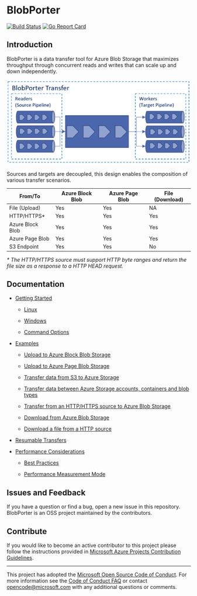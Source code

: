 # BlobPorter

[![Build Status](https://travis-ci.org/Azure/blobporter.svg?branch=master)](https://travis-ci.org/Azure/blobporter)
[![Go Report Card](https://goreportcard.com/badge/github.com/Azure/blobporter)](https://goreportcard.com/report/github.com/Azure/blobporter)

## Introduction

BlobPorter is a data transfer tool for Azure Blob Storage that maximizes throughput through concurrent reads and writes that can scale up and down independently.

![](img/bptransfer.png?raw=true)

Sources and targets are decoupled, this design enables the composition of various transfer scenarios.

| From/To          | Azure Block Blob | Azure Page Blob  | File (Download) |
| ---------------  | -----------------| -----------------|-----------------|
| File (Upload)    | Yes              | Yes              | NA              |
| HTTP/HTTPS*      | Yes              | Yes              | Yes             |
| Azure Block Blob | Yes              | Yes              | Yes             |
| Azure Page Blob  | Yes              | Yes              | Yes             |
| S3 Endpoint      | Yes              | Yes              | No              |

*\*   The HTTP/HTTPS source must support HTTP byte ranges and return the file size as a response to a HTTP HEAD request.*


## Documentation

* [Getting Started](http://blobporter.readthedocs.io/en/latest/gettingstarted.html)

  * [Linux](http://blobporter.readthedocs.io/en/latest/gettingstarted.html#linux)

  * [Windows](http://blobporter.readthedocs.io/en/latest/gettingstarted.html#windows)

  * [Command Options](http://blobporter.readthedocs.io/en/latest/gettingstarted.html#command-options)

* [Examples](http://blobporter.readthedocs.io/en/latest/examples.html)

  * [Upload to Azure Block Blob Storage](http://blobporter.readthedocs.io/en/latest/examples.html#upload-to-azure-block-blob-storage)

  * [Upload to Azure Page Blob Storage](http://blobporter.readthedocs.io/en/latest/examples.html#upload-to-azure-page-blob-storage)

  * [Transfer data from S3 to Azure Storage](http://blobporter.readthedocs.io/en/latest/examples.html#transfer-data-from-s3-to-azure-storage)

  * [Transfer data between Azure Storage accounts, containers and blob types](http://blobporter.readthedocs.io/en/latest/examples.html#transfer-data-between-azure-storage-accounts-containers-and-blob-types)

  * [Transfer from an HTTP/HTTPS source to Azure Blob Storage](http://blobporter.readthedocs.io/en/latest/examples.html#transfer-from-an-http-https-source-to-azure-blob-storage)

  * [Download from Azure Blob Storage](http://blobporter.readthedocs.io/en/latest/examples.html#download-from-azure-blob-storage)

  * [Download a file from a HTTP source](http://blobporter.readthedocs.io/en/latest/examples.html#download-a-file-from-a-http-source)

* [Resumable Transfers](http://blobporter.readthedocs.io/en/latest/resumabletrans.html)

* [Performance Considerations](http://blobporter.readthedocs.io/en/latest/perfmode.html)

    * [Best Practices](http://blobporter.readthedocs.io/en/latest/perfmode.html#best-practices)

    * [Performance Measurement Mode](http://blobporter.readthedocs.io/en/latest/perfmode.html#performance-measurement-mode)

## Issues and Feedback

If you have a question or find a bug, open a new issue in this repository. BlobPorter is an OSS project maintained by the contributors.

## Contribute

If you would like to become an active contributor to this project please follow the instructions provided in [Microsoft Azure Projects Contribution Guidelines](http://azure.github.io/guidelines/).

-----
This project has adopted the [Microsoft Open Source Code of Conduct](https://opensource.microsoft.com/codeofconduct/). For more information see the [Code of Conduct FAQ](https://opensource.microsoft.com/codeofconduct/faq/) or contact [opencode@microsoft.com](mailto:opencode@microsoft.com) with any additional questions or comments.
